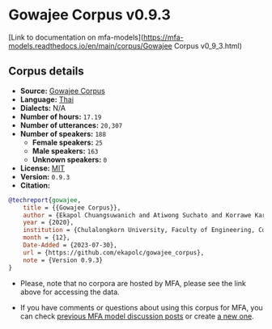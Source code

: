 # Gowajee Corpus v0.9.3

[Link to documentation on mfa-models](https://mfa-models.readthedocs.io/en/main/corpus/Gowajee Corpus v0_9_3.html)

## Corpus details

- **Source:** [Gowajee Corpus](https://github.com/ekapolc/gowajee_corpus?tab=readme-ov-file)
- **Language:** [Thai](https://en.wikipedia.org/wiki/Thai_language)
- **Dialects:** N/A
- **Number of hours:** `17.19`
- **Number of utterances:** `20,307`
- **Number of speakers:** `188`
  - **Female speakers:** `25`
  - **Male speakers:** `163`
  - **Unknown speakers:** `0`
- **License:** [MIT](https://opensource.org/licenses/MIT)
- **Version:** `0.9.3`
- **Citation:**
```bibtex
@techreport{gowajee,
	title = {{Gowajee Corpus}},
	author = {Ekapol Chuangsuwanich and Atiwong Suchato and Korrawe Karunratanakul and Burin Naowarat and Chompakorn CChaichot and Penpicha Sangsa-nga and Thunyathon Anutarases and Nitchakran Chaipojjana and Yuatyong Chaichana},
	year = {2020},
	institution = {Chulalongkorn University, Faculty of Engineering, Computer Engineering Department},
	month = {12},
	Date-Added = {2023-07-30},
	url = {https://github.com/ekapolc/gowajee_corpus},
	note = {Version 0.9.3}
}
```

- Please, note that no corpora are hosted by MFA, please see the link above for accessing the data.

- If you have comments or questions about using this corpus for MFA, you can check [previous MFA model discussion posts](https://github.com/MontrealCorpusTools/mfa-models/discussions?discussions_q=Gowajee+Corpus+v0.9.3) or create [a new one](https://github.com/MontrealCorpusTools/mfa-models/discussions/new).
